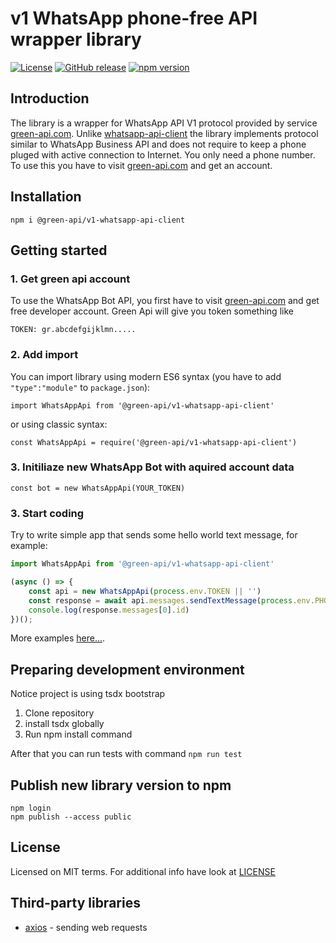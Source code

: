 # v1 WhatsApp phone-free API wrapper library

[![License](https://img.shields.io/badge/License-MIT-yellow.svg)](https://github.com/green-api/v1-whatsapp-api-client/blob/master/LICENSE)
[![GitHub release](https://img.shields.io/github/v/release/green-api/v1-whatsapp-api-client.svg)](https://github.com/green-api/v1-whatsapp-api-client/releases)
[![npm version](https://badge.fury.io/js/%40green-api%2Fv1-whatsapp-api-client.svg)](https://www.npmjs.com/package/@green-api/v1-whatsapp-api-client)

## Introduction

The library is a wrapper for WhatsApp API V1 protocol provided by service [green-api.com](https://green-api.com). Unlike [whatsapp-api-client](https://github.com/green-api/whatsapp-api-client) the library implements protocol similar to WhatsApp Business API and does not require to keep a phone pluged with active connection to Internet. You only need a phone number. To use this you have to visit [green-api.com](https://green-api.com) and get an account. 

## Installation

```
npm i @green-api/v1-whatsapp-api-client
```

## Getting started  

### 1. Get green api account

To use the WhatsApp Bot API, you first have to visit [green-api.com](https://green-api.com) and get free developer account. Green Api will give you token  something like 
```
TOKEN: gr.abcdefgijklmn.....
```

### 2. Add import

You can import library using modern ES6 syntax (you have to add ``"type":"module"`` to ``package.json``):
```
import WhatsAppApi from '@green-api/v1-whatsapp-api-client'
```
or using classic syntax:
```
const WhatsAppApi = require('@green-api/v1-whatsapp-api-client')
```
### 3. Initiliaze new WhatsApp Bot with aquired account data
```
const bot = new WhatsAppApi(YOUR_TOKEN)
```

### 3. Start coding

Try to write simple app that sends some hello world text message, for example:

```js
import WhatsAppApi from '@green-api/v1-whatsapp-api-client'

(async () => {
    const api = new WhatsAppApi(process.env.TOKEN || '')
    const response = await api.messages.sendTextMessage(process.env.PHONE_NUMBER || '', 'hello world')
    console.log(response.messages[0].id)
})();
```

More examples [here...](examples/).

## Preparing development environment

Notice project is using tsdx bootstrap

1. Clone repository
2. install tsdx globally
3. Run npm install command

After that you can run tests with command ``npm run test``

## Publish new library version to npm
```
npm login
npm publish --access public
```

## License

Licensed on MIT terms. For additional info have look at [LICENSE](LICENSE)

## Third-party libraries

* [axios](https://github.com/axios/axios) -  sending web requests